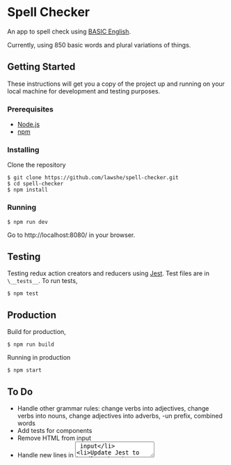 # Spell Checker
An app to spell check using [BASIC English](http://ogden.basic-english.org/basiceng.html).

Currently, using 850 basic words and plural variations of things.

## Getting Started
These instructions will get you a copy of the project up and running on your local machine for development and testing purposes.

### Prerequisites
- [Node.js](https://nodejs.org/en/)
- [npm](https://www.npmjs.com/)

### Installing
Clone the repository
```
$ git clone https://github.com/lawshe/spell-checker.git
$ cd spell-checker
$ npm install
```

### Running
```
$ npm run dev
```
Go to http://localhost:8080/ in your browser.

## Testing
Testing redux action creators and reducers using [Jest](https://facebook.github.io/jest/). Test files are in `\__tests__`. To run tests,
```
$ npm test
```

## Production
Build for production,
```
$ npm run build
```
Running in production
```
$ npm start
```

## To Do
- Handle other grammar rules: change verbs into adjectives, change verbs into nouns, change adjectives into adverbs, -un prefix, combined words
- Add tests for components
- Remove HTML from input
- Handle new lines in <textarea> input
- Update Jest to handle Webpack alias
- Add clear button
- Add hover to `.brand-logo`
- Add UI message explaining that highlighted words in "Spell Checked" were not found in Basic English
- Handle words that should be capitalized. For ex, beginning of sentence

## Possible Updates
- Consolidate text input/output into 1 view, perhaps using a WYSIWYG
- Add word suggestions
